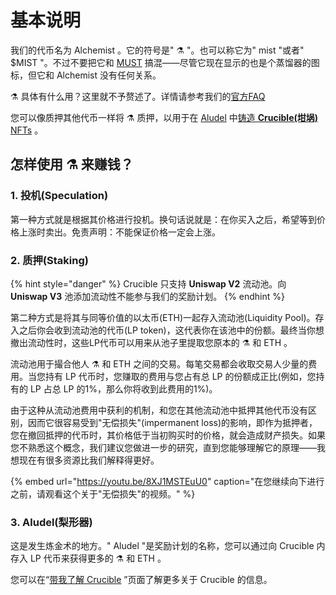 # 基本说明

我们的代币名为 Alchemist 。它的符号是" ⚗️ "。也可以称它为" mist "或者" $MIST "。不过不要把它和 [MUST](https://www.coingecko.com/en/coins/must) 搞混——尽管它现在显示的也是个蒸馏器的图标，但它和 Alchemist 没有任何关系。 

⚗️ 具体有什么用？这里就不予赘述了。详情请参考我们的[官方FAQ](faq.md)

您可以像质押其他代币一样将 ⚗️ 质押，以用于在 [Aludel](the-basic-outline.md#3-aludel) 中[铸造 **Crucible\(坩埚\)** NFTs](crucible/teach-me-about-crucibles.md#ru-he-zhu-zao-yi-ge-gan-guo) 。

## 怎样使用 ⚗️ 来赚钱？

### 1. 投机\(Speculation\)

第一种方式就是根据其价格进行投机。换句话说就是：在你买入之后，希望等到价格上涨时卖出。免责声明：不能保证价格一定会上涨。

### 2. 质押\(Staking\)

{% hint style="danger" %}
Crucible 只支持 **Uniswap V2** 流动池。向 **Uniswap V3** 池添加流动性不能参与我们的奖励计划。
{% endhint %}

第二种方式是将其与同等价值的以太币\(ETH\)一起存入流动池\(Liquidity Pool\)。存入之后你会收到流动池的代币\(LP token\)，这代表你在该池中的份额。最终当你想撤出流动性时，这些LP代币可以用来从池子里提取您原本的 ⚗️ 和 ETH 。

流动池用于撮合他人 ⚗️ 和 ETH 之间的交易。每笔交易都会收取交易人少量的费用。当您持有 LP 代币时，您赚取的费用与您占有总 LP 的份额成正比\(例如，您持有的 LP 占总 LP 的1%，那么你将收到此费用的1%\)。

由于这种从流动池费用中获利的机制，和您在其他流动池中抵押其他代币没有区别，因而它很容易受到"无偿损失"\(impermanent loss\)的影响，即作为抵押者，您在撤回抵押的代币时，其价格低于当初购买时的价格，就会造成财产损失。如果您不熟悉这个概念，我们建议您做进一步的研究，直到您能够理解它的原理——我想现在有很多资源比我们解释得更好。

{% embed url="https://youtu.be/8XJ1MSTEuU0" caption="在您继续向下进行之前，请观看这个关于\"无偿损失\"的视频。" %}

### 3. Aludel\(梨形器\)

这是发生炼金术的地方。" Aludel "是奖励计划的名称，您可以通过向 Crucible 内存入 LP 代币来获得更多的 ⚗️ 和 ETH 。

您可以在“[带我了解 Crucible](crucible/teach-me-about-crucibles.md) ”页面了解更多关于 Crucible 的信息。

